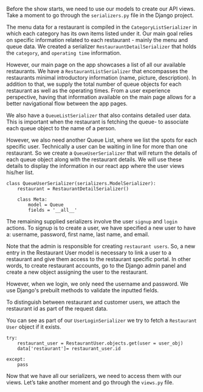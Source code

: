 Before the show starts, we need to use our models to create our API views. Take a moment to go through the `serializers.py` file in the Django project.

The menu data for a restaurant is compiled in the `CategoryListSerializer` in which each category has its own items listed under it. Our main goal relies on specific information related to each restaurant - mainly the menu and queue data. We created a serializer `RestaurauntDetailSerializer` that holds the `category`, and `operating time` information. 

However, our main page on the app showcases a list of all our available restaurants. We have a `RestaurantListSerializer` that encompasses the restaurants minimal introductory information (name, picture, description). In addition to that, we supply the total number of queue objects for each restaurant as well as the operating times. From a user experience perspective, having that information available on the main page allows for a better navigational flow between the app pages.

We also have a `QueueListSerializer` that also contains detailed user data. This is important when the restaurant is fetching the queue- to associate each queue object to the name of a person.

However, we also need another Queue List, where we list the spots for each specific user. Technically a user can be waiting in line for more than one restaurant. So we create a `QueueUserSerializer` that will return the details of each queue object along with the restaurant details. We will use these details to display the information in our react app where the user views his/her list.

```
class QueueUserSerializer(serializers.ModelSerializer):
    restaurant = RestaurantDetailSerializer()
    
    class Meta:
        model = Queue
        fields = '__all__'
```

The remaining supplied serializers involve the user `signup` and `login` actions. To signup is to create a user, we have specified a new user to have a: username, password, first name, last name, and email. 

Note that the admin is responsible for creating `restaurant users`. So, a new entry in the Restaurant User model is necessary to link a user to a restaurant and give them access to the restaurant specific portal. In other words, to create restaurant accounts, go to the Django admin panel and create a new object assigning the user to the restaurant. 

However, when we login, we only need the username and password. We use Django's prebuilt methods to validate the inputted fields. 

To distinguish between restaurant and customer users, we attach the restaurant id as part of the request data. 

You can see as part of our `UserLoginSerializer` we try to fetch a `Restaurant User` object if it exists. 

```
try:
    restaurant_user = RestaurantUser.objects.get(user = user_obj)
    data['restaurant']= restaurant_user.id

except:
    pass
```

Now that we have all our serializers, we need to access them with our views. Let’s take another moment and go through the `views.py` file. 
